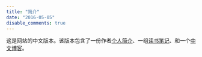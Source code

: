 ```yaml
---
title: "简介"
date: "2016-05-05"
disable_comments: true
---
```


这是网站的中文版本。该版本包含了一份作者[个人简介](/cn/about/)、一组[读书笔记](/cn/read/)、和一个[中文博客](/cn/post/)。
